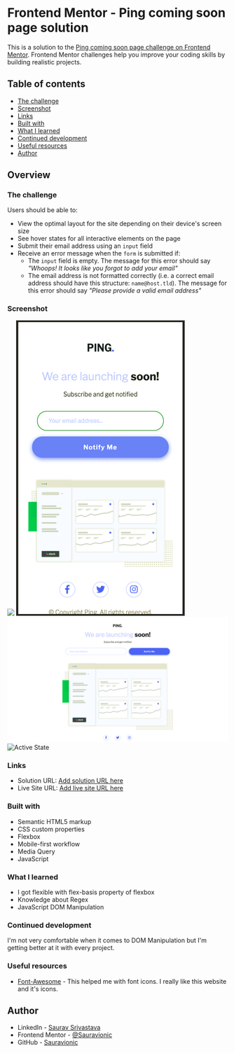 # Frontend Mentor - Ping coming soon page solution

This is a solution to the [Ping coming soon page challenge on Frontend Mentor](https://www.frontendmentor.io/challenges/ping-single-column-coming-soon-page-5cadd051fec04111f7b848da). Frontend Mentor challenges help you improve your coding skills by building realistic projects. 

## Table of contents

  - [The challenge](#the-challenge)
  - [Screenshot](#screenshot)
  - [Links](#links)
  - [Built with](#built-with)
  - [What I learned](#what-i-learned)
  - [Continued development](#continued-development)
  - [Useful resources](#useful-resources)
  - [Author](#author)
  

## Overview

### The challenge

Users should be able to:

- View the optimal layout for the site depending on their device's screen size
- See hover states for all interactive elements on the page
- Submit their email address using an `input` field
- Receive an error message when the `form` is submitted if:
	- The `input` field is empty. The message for this error should say *"Whoops! It looks like you forgot to add your email"*
	- The email address is not formatted correctly (i.e. a correct email address should have this structure: `name@host.tld`). The message for this error should say *"Please provide a valid email address"*

### Screenshot

![](./screenshot.jpg)
![Mobile Responsive](./images/mobile.png)
![Desktop Responsive](./images/desktop.png)
![Active State](./active.png)

### Links

- Solution URL: [Add solution URL here](https://your-solution-url.com)
- Live Site URL: [Add live site URL here](https://your-live-site-url.com)


### Built with

- Semantic HTML5 markup
- CSS custom properties
- Flexbox
- Mobile-first workflow
- Media Query
- JavaScript

### What I learned

 - I got flexible with flex-basis property of flexbox
 - Knowledge about Regex
 - JavaScript DOM Manipulation


### Continued development

I'm not very comfortable when it comes to DOM Manipulation but I'm getting better at it with every project.


### Useful resources

- [Font-Awesome](https://fontawesome.com) - This helped me with font icons. I really like this website and it's icons.


## Author

- LinkedIn - [Saurav Srivastava](https://www.linkedin.com/in/saurav-srivastava-4b71b5188/)
- Frontend Mentor - [@Sauravionic](https://www.frontendmentor.io/profile/Sauravionic)
- GitHub - [Sauravionic](https://github.com/Sauravionic)
